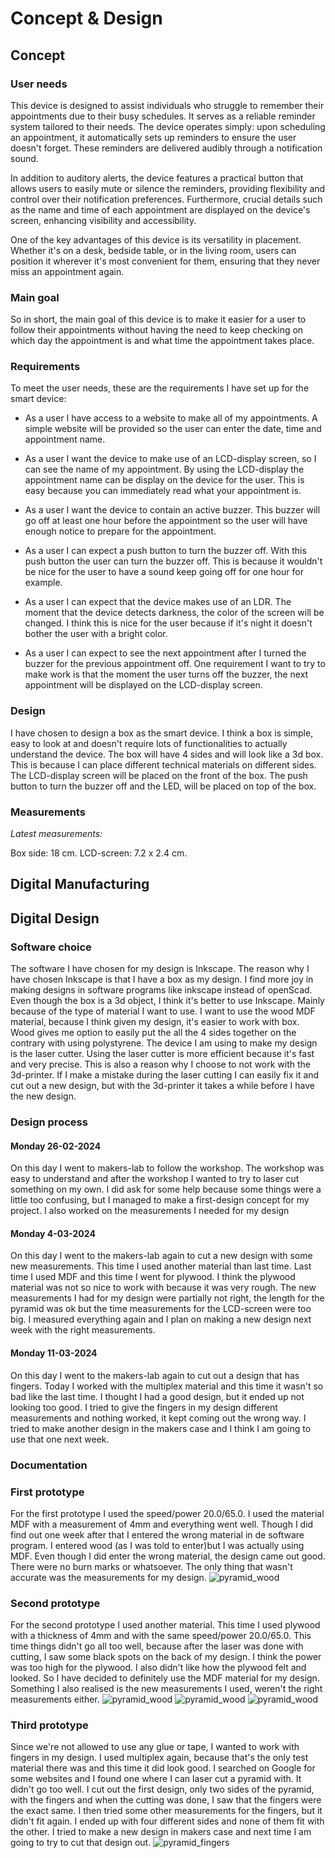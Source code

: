 # Concept & Design

## Concept

### User needs
This device is designed to assist individuals who struggle to remember their appointments due to their busy schedules. 
It serves as a reliable reminder system tailored to their needs. The device operates simply: upon scheduling an appointment, 
it automatically sets up reminders to ensure the user doesn't forget. These reminders are delivered audibly through a 
notification sound.

In addition to auditory alerts, the device features a practical button that allows users to easily mute or silence the 
reminders, providing flexibility and control over their notification preferences. Furthermore, crucial details such as 
the name and time of each appointment are displayed on the device's screen, enhancing visibility and accessibility.

One of the key advantages of this device is its versatility in placement. Whether it's on a desk, bedside table, or in
the living room, users can position it wherever it's most convenient for them, ensuring that they never miss an
appointment again.

### Main goal
So in short, the main goal of this device is to make it easier for a user to follow their appointments without having
the need to keep checking on which day the appointment is and what time the appointment takes place.

### Requirements
To meet the user needs, these are the requirements I have set up for the smart device:
- As a user I have access to a website to make all of my appointments. A simple website will be provided so the user 
can enter the date, time and appointment name.

- As a user I want the device to make use of an LCD-display screen, so I can see the name of my appointment. By using 
the LCD-display the appointment name can be display on the device for the user. This is easy because you can immediately 
read what your appointment is. 

- As a user I want the device to contain an active buzzer. This buzzer will go off at least one hour before the 
appointment so the user will have enough notice to prepare for the appointment.

- As a user I can expect a push button to turn the buzzer off. With this push button the user can turn the buzzer off. 
This is because it wouldn't be nice for the user to have a sound keep going off for one hour for example. 

- As a user I can expect that the device makes use of an LDR. The moment that the device detects darkness, the color
  of the screen will be changed. I think this is nice for the user because if it's night it doesn't bother the user with
  a bright color.

- As a user I can expect to see the next appointment after I turned the buzzer for the previous appointment off. 
One requirement I want to try to make work is that the moment the user turns off the buzzer, the next appointment will 
be displayed on the LCD-display screen.

### Design
I have chosen to design a box as the smart device. I think a box is simple, easy to look at and doesn't require
lots of functionalities to actually understand the device. The box will have 4 sides and will look like a 3d box. 
This is because I can place different technical materials on different sides. The LCD-display screen will be placed on 
the front of the box. The push button to turn the buzzer off and the LED, will be placed on top of the box. 

### Measurements
*Latest measurements:* 

Box side: 18 cm. 
LCD-screen: 7.2 x 2.4 cm.

## Digital Manufacturing



## Digital Design

### Software choice
The software I have chosen for my design is Inkscape. The reason why I have chosen Inkscape is that I have a box as 
my design. I find more joy in making designs in software programs like inkscape instead of openScad. 
Even though the box is a 3d object, I think it's better to use Inkscape. Mainly because of the type of material 
I want to use. I want to use the wood MDF material, because I think given my design, it's easier to work with box. 
Wood gives me option to easily put the all the 4 sides together on the contrary with using polystyrene. The device I am 
using to make my design is the laser cutter. Using the laser cutter is more efficient because it's fast and very precise.
This is also a reason why I choose to not work with the 3d-printer. If I make a mistake during the laser cutting I can 
easily fix it and cut out a new design, but with the 3d-printer it takes a while before I have the new design. 

### Design process

#### Monday 26-02-2024
On this day I went to makers-lab to follow the workshop. The workshop was easy to understand and after the workshop I 
wanted to try to laser cut something on my own. I did ask for some help because some things were a little too confusing,
but I managed to make a first-design concept for my project. I also worked on the measurements I needed for my design

#### Monday 4-03-2024
On this day I went to the makers-lab again to cut a new design with some new measurements. This time I used another material
than last time. Last time I used MDF and this time I went for plywood. I think the plywood material was not so nice to work
with because it was very rough. The new measurements I had for my design were partially not right, the length for the pyramid
was ok but the time measurements for the LCD-screen were too big. I measured everything again and I plan on making a new 
design next week with the right measurements. 

#### Monday 11-03-2024
On this day I went to the makers-lab again to cut out a design that has fingers. Today I worked with the multiplex material
and this time it wasn't so bad like the last time. I thought I had a good design, but it ended up not looking too good.
I tried to give the fingers in my design different measurements and nothing worked, it kept coming out the wrong way. 
I tried to make another design in the makers case and I think I am going to use that one next week. 

### Documentation 
### First prototype

For the first prototype I used the speed/power 20.0/65.0. I used the material MDF with a measurement of 4mm
and everything went well. Though I did find out one week after that I entered the wrong material in de software program.
I entered wood (as I was told to enter)but I was actually using MDF. Even though I did enter the wrong material,
the design came out good. There were no burn marks or whatsoever. The only thing that wasn't accurate was the measurements
for my design.
![pyramid_wood](../assets/pyramid_wood_1.jpg)

### Second prototype
For the second prototype I used another material. This time I used plywood with a thickness of 4mm and with the same
speed/power 20.0/65.0. This time things didn't go all too well, because after the laser was done with cutting,
I saw some black spots on the back of my design. I think the power was too high for the plywood. I also didn't like how
the plywood felt and looked. So I have decided to definitely use the MDF material for my design. Something I also realised
is the new measurements I used, weren't the right measurements either.
![pyramid_wood](../assets/pyramid_pro2_1.jpg)
![pyramid_wood](../assets/pyramid_pro2_2.jpg)
![pyramid_wood](../assets/pyramid_pro2_3.jpg)

### Third prototype
Since we're not allowed to use any glue or tape, I wanted to work with fingers in my design. I used multiplex again,
because that's the only test material there was and this time it did look good. I searched on Google for some
websites and I found one where I can laser cut a pyramid with. It didn't go too well. I cut out the first design, only
two sides of the pyramid, with the fingers and when the cutting was done, I saw that the fingers were the exact same. I then
tried some other measurements for the fingers, but it didn't fit again. I ended up with four different sides and none of them
fit with the other. I tried to make a new design in makers case and next time I am going to try to cut that design out.
![pyramid_fingers](../assets/pyramid_fingers.jpg)



